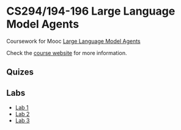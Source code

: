 # CS294/194-196 Large Language Model Agents

Coursework for Mooc [Large Language Model Agents](https://llmagents-learning.org/f24)

Check the [course website](https://llmagents-learning.org/f24) for more information.

## Quizes

## Labs

- [Lab 1](./lab1/Instructions.md)
- [Lab 2](./lab2/Instructions.md)
- [Lab 3](./lab3/Instructions.md)
